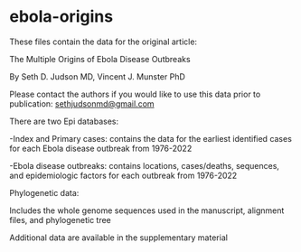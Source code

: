 # ebola-origins
These files contain the data for the original article:

The Multiple Origins of Ebola Disease Outbreaks

By Seth D. Judson MD, Vincent J. Munster PhD


Please contact the authors if you would like to use this data prior to publication:
sethjudsonmd@gmail.com


There are two Epi databases:

-Index and Primary cases: contains the data for the earliest identified cases for each Ebola disease outbreak from 1976-2022

-Ebola disease outbreaks: contains locations, cases/deaths, sequences, and epidemiologic factors for each outbreak from 1976-2022

Phylogenetic data:

Includes the whole genome sequences used in the manuscript, alignment files, and phylogenetic tree

Additional data are available in the supplementary material


